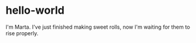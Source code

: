 # hello-world

I'm Marta. I've just finished making sweet rolls, now I'm waiting for them to rise properly.

